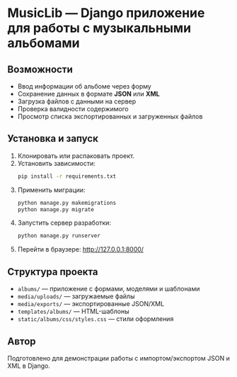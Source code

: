 # MusicLib — Django приложение для работы с музыкальными альбомами

## Возможности
- Ввод информации об альбоме через форму
- Сохранение данных в формате **JSON** или **XML**
- Загрузка файлов с данными на сервер
- Проверка валидности содержимого
- Просмотр списка экспортированных и загруженных файлов

## Установка и запуск

1. Клонировать или распаковать проект.
2. Установить зависимости:
   ```bash
   pip install -r requirements.txt
   ```
3. Применить миграции:
   ```bash
   python manage.py makemigrations
   python manage.py migrate
   ```
4. Запустить сервер разработки:
   ```bash
   python manage.py runserver
   ```
5. Перейти в браузере: http://127.0.0.1:8000/

## Структура проекта
- `albums/` — приложение с формами, моделями и шаблонами
- `media/uploads/` — загружаемые файлы
- `media/exports/` — экспортированные JSON/XML
- `templates/albums/` — HTML-шаблоны
- `static/albums/css/styles.css` — стили оформления

## Автор
Подготовлено для демонстрации работы с импортом/экспортом JSON и XML в Django.
